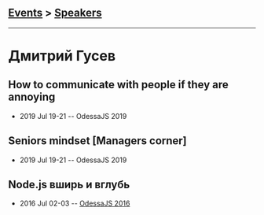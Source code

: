 ## [Events](../README.md) > [Speakers](../speakers.md)
---

# Дмитрий Гусев

## How to communicate with people if they are annoying
- 2019 Jul 19-21 -- OdessaJS 2019    
## Seniors mindset [Managers corner]
- 2019 Jul 19-21 -- OdessaJS 2019    
## Node.js вширь и вглубь
- 2016 Jul 02-03 -- [OdessaJS 2016](https://youtu.be/NZCXrSnpEfs)    
